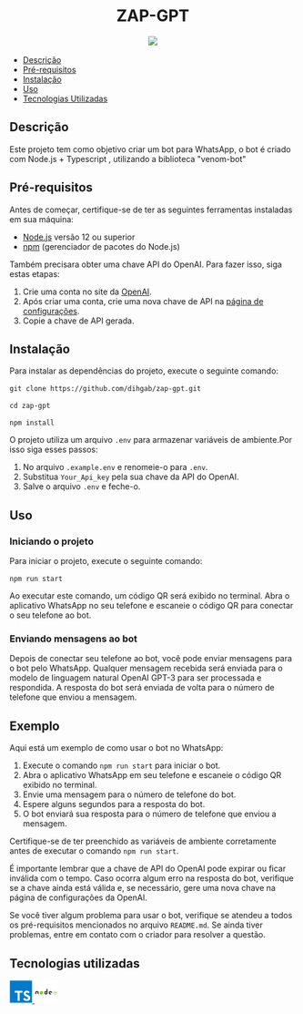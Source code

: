 <h1 align='center'>ZAP-GPT</h1>
<p align='center'>
  <img src="http://img.shields.io/static/v1?label=STATUS&message=%20CONCLUIDO&color=GREEN&style=for-the-badge"/>
</p>

* [Descrição](#Descrição)
* [Pré-requisitos](#Pre-Requisitos)
* [Instalação](#Instalação)
* [Uso](#Uso)
* [Tecnologias Utilizadas](#Tecnologias-utilizadas)

## Descrição

<p>Este projeto tem como objetivo criar um bot para WhatsApp, o bot é criado com Node.js + Typescript , utilizando a biblioteca "venom-bot"</p>

## Pré-requisitos

Antes de começar, certifique-se de ter as seguintes ferramentas instaladas em sua máquina:

- [Node.js](https://nodejs.org/) versão 12 ou superior
- [npm](https://www.npmjs.com/) (gerenciador de pacotes do Node.js)

Também precisara obter uma chave API do OpenAI. Para fazer isso, siga estas etapas:

1. Crie uma conta no site da [OpenAI](https://beta.openai.com/signup/).
2. Após criar uma conta, crie uma nova chave de API na [página de configurações](https://beta.openai.com/account/api-keys).
3. Copie a chave de API gerada.

## Instalação

Para instalar as dependências do projeto, execute o seguinte comando:
 ``` 
 git clone https://github.com/dihgab/zap-gpt.git
 ```
 ```
 cd zap-gpt
 ```
 ```
 npm install
 ```
O projeto utiliza um arquivo `.env` para armazenar variáveis de ambiente.Por isso siga esses passos:

1. No arquivo `.example.env` e renomeie-o para `.env`.
2. Substitua `Your_Api_key` pela sua chave da API do OpenAI.
3. Salve o arquivo `.env` e feche-o.

## Uso

### Iniciando o projeto

Para iniciar o projeto, execute o seguinte comando:

```
npm run start
```


Ao executar este comando, um código QR será exibido no terminal. Abra o aplicativo WhatsApp no seu telefone e escaneie o código QR para conectar o seu telefone ao bot.

### Enviando mensagens ao bot

Depois de conectar seu telefone ao bot, você pode enviar mensagens para o bot pelo WhatsApp. Qualquer mensagem recebida será enviada para o modelo de linguagem natural OpenAI GPT-3 para ser processada e respondida. A resposta do bot será enviada de volta para o número de telefone que enviou a mensagem.

## Exemplo

Aqui está um exemplo de como usar o bot no WhatsApp:

1. Execute o comando `npm run start` para iniciar o bot.
2. Abra o aplicativo WhatsApp em seu telefone e escaneie o código QR exibido no terminal.
3. Envie uma mensagem para o número de telefone do bot.
4. Espere alguns segundos para a resposta do bot.
5. O bot enviará sua resposta para o número de telefone que enviou a mensagem.

Certifique-se de ter preenchido as variáveis de ambiente corretamente antes de executar o comando `npm run start`.

É importante lembrar que a chave de API do OpenAI pode expirar ou ficar inválida com o tempo. Caso ocorra algum erro na resposta do bot, verifique se a chave ainda está válida e, se necessário, gere uma nova chave na página de configurações da OpenAI.

Se você tiver algum problema para usar o bot, verifique se atendeu a todos os pré-requisitos mencionados no arquivo `README.md`. Se ainda tiver problemas, entre em contato com o criador para resolver a questão.


## Tecnologias utilizadas
<p align="left"> 
  <a href="https://www.typescriptlang.org/" target="_blank" rel="noreferrer"> 
    <img src="https://raw.githubusercontent.com/devicons/devicon/master/icons/typescript/typescript-original.svg" alt="typescript" width="40" height="40"/> 
  </a>
  <a href="https://nodejs.org" target="_blank" rel="noreferrer"> 
    <img src="https://raw.githubusercontent.com/devicons/devicon/master/icons/nodejs/nodejs-original-wordmark.svg" alt="nodejs" width="40" height="40"/> 
  </a> 
</p>
